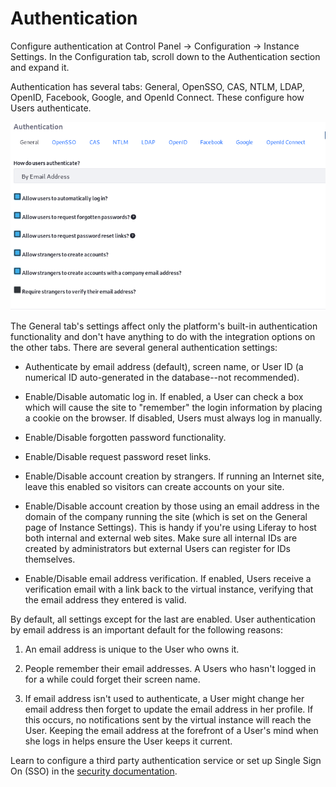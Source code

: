 # Authentication [](id=authentication)

Configure authentication at Control Panel &rarr; Configuration &rarr; Instance
Settings. In the Configuration tab, scroll down to the Authentication section
and expand it.

Authentication has several tabs: General, OpenSSO, CAS, NTLM, LDAP, OpenID,
Facebook, Google, and OpenId Connect. These configure how Users authenticate.

![Figure 1: Configure general authentication behavior and settings for external authentication systems.](../../../images/instance-settings-auth.png)

The General tab's settings affect only the platform's built-in authentication
functionality and don't have anything to do with the integration options on the
other tabs. There are several general authentication settings:

-   Authenticate by email address (default), screen name, or User ID (a
    numerical ID auto-generated in the database--not recommended).

-   Enable/Disable automatic log in. If enabled, a User can check
    a box which will cause the site to "remember" the login information by
    placing a cookie on the browser. If disabled, Users must always log in
    manually.

-   Enable/Disable forgotten password functionality.

-   Enable/Disable request password reset links.

-   Enable/Disable account creation by strangers. If running an Internet
    site, leave this enabled so visitors can create accounts on your site.

-   Enable/Disable account creation by those using an email address in the
    domain of the company running the site (which is set on the General page of
    Instance Settings). This is handy if you're using Liferay to host both
    internal and external web sites. Make sure all internal IDs are created by
    administrators but external Users can register for IDs themselves.

-   Enable/Disable email address verification. If enabled,
    Users receive a verification email with a link back to the virtual instance,
    verifying that the email address they entered is valid.

By default, all settings except for the last are enabled. User authentication by
email address is an important default for the following reasons:

1.  An email address is unique to the User who owns it.

2.  People remember their email addresses. A Users who hasn't logged in for a
    while could forget their screen name.

3.  If email address isn't used to authenticate, a User might change her email
    address then forget to update the email address in her profile. If this
    occurs, no notifications sent by the virtual instance will reach the User.
    Keeping the email address at the forefront of a User's mind when she logs in
    helps ensure the User keeps it current. 

Learn to configure a third party authentication service or set up Single Sign On
(SSO) in the
[security documentation](/discover/deployment/-/knowledge_base/7-1/liferay-portal-security).
